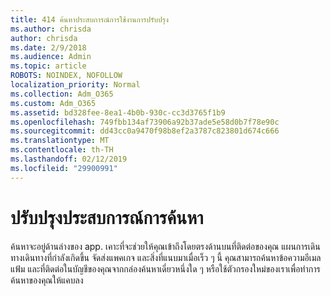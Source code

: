 ```yaml
---
title: 414 ค้นหาประสบการณ์การใช้งานการปรับปรุง
ms.author: chrisda
author: chrisda
ms.date: 2/9/2018
ms.audience: Admin
ms.topic: article
ROBOTS: NOINDEX, NOFOLLOW
localization_priority: Normal
ms.collection: Adm_O365
ms.custom: Adm_O365
ms.assetid: bd328fee-8ea1-4b0b-930c-cc3d3765f1b9
ms.openlocfilehash: 749fbb134af73906a92b37ade5e58d0b7f78e90c
ms.sourcegitcommit: dd43cc0a9470f98b8ef2a3787c823801d674c666
ms.translationtype: MT
ms.contentlocale: th-TH
ms.lasthandoff: 02/12/2019
ms.locfileid: "29900991"
---
```

# <a name="search-experience-updated"></a>ปรับปรุงประสบการณ์การค้นหา

ค้นหาจะอยู่ด้านล่างของ app. เคาะที่จะช่วยให้คุณเข้าถึงโดยตรงด้านบนที่ติดต่อของคุณ แผนการเดินทางเดินทางที่กำลังเกิดขึ้น จัดส่งแพคเกจ และสิ่งที่แนบมาเมื่อเร็ว ๆ นี้ คุณสามารถค้นหาข้อความอีเมล แฟ้ม และที่ติดต่อในบัญชีของคุณจากกล่องค้นหาเดี่ยวหนึ่งใด ๆ หรือใช้ตัวกรองใหม่ของเราเพื่อทำการค้นหาของคุณให้แคบลง
  

